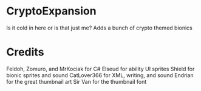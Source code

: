 # CryptoExpansion
Is it cold in here or is that just me? Adds a bunch of crypto themed bionics

# Credits

Feldoh, Zomuro, and MrKociak for C#
Elseud for ability UI sprites
Shield for bionic sprites and sound
CatLover366 for XML, writing, and sound
Endrian for the great thumbnail art
Sir Van for the thumbnail font
